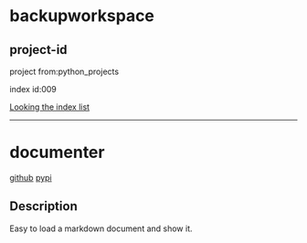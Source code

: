 # backupworkspace

## project-id
project from:python_projects

index id:009

[Looking the index list](https://github.com/xystudio889/xystudio889/blob/main/index/python-projects.md)

---

# documenter

[github](https://github.com/xystudio889/documenter)
[pypi](https://pypi.org/project/documenter)


## Description

Easy to load a markdown document and show it.